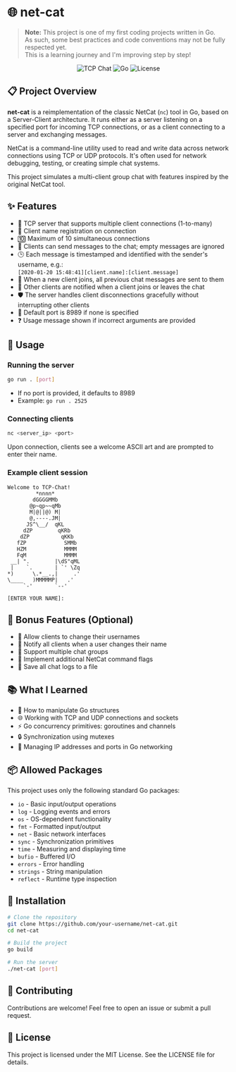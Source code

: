 # 🌐 net-cat

> **Note:** This project is one of my first coding projects written in Go.  
> As such, some best practices and code conventions may not be fully respected yet.  
> This is a learning journey and I'm improving step by step!

<div align="center">
  
![TCP Chat](https://img.shields.io/badge/TCP-Chat-blue)
![Go](https://img.shields.io/badge/Go-1.16+-00ADD8?logo=go&logoColor=white)
![License](https://img.shields.io/badge/License-MIT-green)

</div>

## 📋 Project Overview

**net-cat** is a reimplementation of the classic NetCat (`nc`) tool in Go, based on a Server-Client architecture. It runs either as a server listening on a specified port for incoming TCP connections, or as a client connecting to a server and exchanging messages.

NetCat is a command-line utility used to read and write data across network connections using TCP or UDP protocols. It's often used for network debugging, testing, or creating simple chat systems.

This project simulates a multi-client group chat with features inspired by the original NetCat tool.

## ✨ Features

- 🔄 TCP server that supports multiple client connections (1-to-many)
- 👤 Client name registration on connection
- 🔟 Maximum of 10 simultaneous connections
- 💬 Clients can send messages to the chat; empty messages are ignored
- 🕒 Each message is timestamped and identified with the sender's username, e.g.:  
  `[2020-01-20 15:48:41][client.name]:[client.message]`
- 📜 When a new client joins, all previous chat messages are sent to them
- 🔔 Other clients are notified when a client joins or leaves the chat
- 🛡️ The server handles client disconnections gracefully without interrupting other clients
- 🔢 Default port is 8989 if none is specified
- ❓ Usage message shown if incorrect arguments are provided

## 🚀 Usage

### Running the server

```bash
go run . [port]
```

- If no port is provided, it defaults to 8989
- Example: `go run . 2525`

### Connecting clients

```bash
nc <server_ip> <port>
```

Upon connection, clients see a welcome ASCII art and are prompted to enter their name.

### Example client session

```
Welcome to TCP-Chat!
         *nnnn*
        dGGGGMMb
       @p~qp~~qMb
       M|@||@) M|
       @,----.JM|
      JS^\__/  qKL
     dZP        qKRb
    dZP          qKKb
   fZP            SMMb
   HZM            MMMM
   FqM            MMMM
 __| ".        |\dS"qML
 |    `.       | `' \Zq
*)      \.*__.,|     .'
\____   )MMMMMP|   .'
     `-'       `--'

[ENTER YOUR NAME]:
```

## 🌟 Bonus Features (Optional)

- 🔄 Allow clients to change their usernames
- 📢 Notify all clients when a user changes their name
- 👥 Support multiple chat groups
- 🚩 Implement additional NetCat command flags
- 💾 Save all chat logs to a file

## 📚 What I Learned

- 🧩 How to manipulate Go structures
- 🌐 Working with TCP and UDP connections and sockets
- ⚡ Go concurrency primitives: goroutines and channels
- 🔒 Synchronization using mutexes
- 🔌 Managing IP addresses and ports in Go networking

## 📦 Allowed Packages

This project uses only the following standard Go packages:

- `io` - Basic input/output operations
- `log` - Logging events and errors
- `os` - OS-dependent functionality
- `fmt` - Formatted input/output
- `net` - Basic network interfaces
- `sync` - Synchronization primitives
- `time` - Measuring and displaying time
- `bufio` - Buffered I/O
- `errors` - Error handling
- `strings` - String manipulation
- `reflect` - Runtime type inspection

## 🔧 Installation

```bash
# Clone the repository
git clone https://github.com/your-username/net-cat.git
cd net-cat

# Build the project
go build

# Run the server
./net-cat [port]
```

## 🤝 Contributing

Contributions are welcome! Feel free to open an issue or submit a pull request.

## 📝 License

This project is licensed under the MIT License. See the LICENSE file for details.
